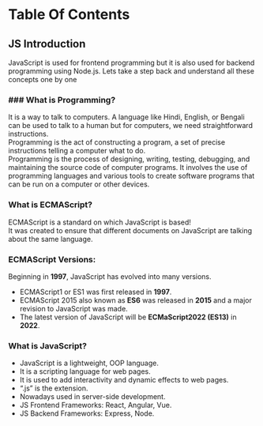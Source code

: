 # Table Of Contents


## JS Introduction

JavaScript is used for frontend programming but it is also used for backend programming using Node.js. Lets take a step back and understand all these concepts one by one

### ### What is Programming?

It is a way to talk to computers. A language like Hindi, English, or Bengali can be used to talk to a human but for computers, we need straightforward instructions.<br>
Programming is the act of constructing a program, a set of precise instructions telling a computer what to do.<br>
Programming is the process of designing, writing, testing, debugging, and maintaining the source code of computer programs. It involves the use of programming languages and various tools to create software programs that can be run on a computer or other devices.

### What is ECMAScript?

ECMAScript is a standard on which JavaScript is based!<br>
It was created to ensure that different documents on JavaScript are talking about the same language.

### ECMAScript Versions: 

Beginning in **1997**, JavaScript has evolved into many versions.

- ECMAScript1 or ES1 was first released in **1997**. 
- ECMAScript 2015 also known as **ES6** was released in **2015** and a major revision to JavaScript was made.
- The latest version of JavaScript will be **ECMaScript2022 (ES13)** in **2022**.

### What is JavaScript?

- JavaScript is a lightweight, OOP language.
- It is a scripting language for web pages.
- It is used to add interactivity and dynamic effects to web pages.
- “.js” is the extension.
- Nowadays used in server-side development.
- JS Frontend Frameworks: React, Angular, Vue.
- JS Backend Frameworks: Express, Node.
